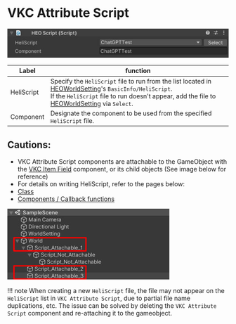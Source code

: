 # VKC Attribute Script
![HEOScript](img/HEOScript.jpg)

|  Label |  function  |
| ----   | ---- |
| HeliScript | Specify the `HeliScript` file to run from the list located in [HEOWorldSetting](../VKCComponents/HEOWorldSetting.md)'s `BasicInfo/HeliScript`.<br> If the `HeliScript` file to run doesn't appear, add the file to [HEOWorldSetting](../VKCComponents/HEOWorldSetting.md) via `Select`.|
| Component | Designate the component to be used from the specified `HeliScript` file. |

## Cautions:
- VKC Attribute Script components are attachable to the GameObject with the [VKC Item Field](./VKCItemField.md) component, or its child objects (See image below for reference)
- For details on writing HeliScript, refer to the pages below:
- [Class](../hs/hs_class.md)
- [Components / Callback functions](../hs/hs_component.md)

![HEOScript_attachable](./img/HEOScript_attachable.jpg)

!!! note
    When creating a new `HeliScript` file, the file may not appear on the `HeliScript` list in `VKC Attribute Script`, due to partial file name duplications, etc.
    The issue can be solved by deleting the `VKC Attribute Script` component and re-attaching it to the gameobject.
